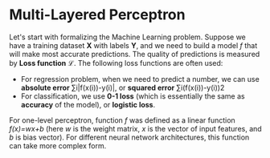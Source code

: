# Multi-Layered Perceptron

Let's start with formalizing the Machine Learning problem. Suppose we have a training dataset **X** with labels **Y**, and we need to build a model *f* that will make most accurate predictions. The quality of predictions is measured by **Loss function** ℒ. The following loss functions are often used:

- For regression problem, when we need to predict a number, we can use **absolute error** ∑i|f(x(i))-y(i)|, or **squared error** ∑i(f(x(i))-y(i))2
- For classification, we use **0-1 loss** (which is essentially the same as **accuracy** of the model), or **logistic loss**.

For one-level perceptron, function *f* was defined as a linear function *f(x)=wx+b* (here *w* is the weight matrix, *x* is the vector of input features, and *b* is bias vector). For different neural network architectures, this function can take more complex form.

